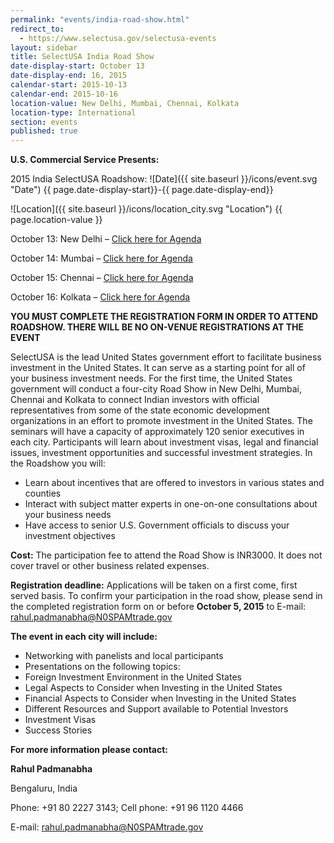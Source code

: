 ```yaml
---
permalink: "events/india-road-show.html"
redirect_to:
  - https://www.selectusa.gov/selectusa-events
layout: sidebar
title: SelectUSA India Road Show
date-display-start: October 13
date-display-end: 16, 2015
calendar-start: 2015-10-13
calendar-end: 2015-10-16
location-value: New Delhi, Mumbai, Chennai, Kolkata
location-type: International
section: events
published: true
---
```



**U.S. Commercial Service Presents:**

2015 India SelectUSA Roadshow: ![Date]({{ site.baseurl }}/icons/event.svg "Date") {{ page.date-display-start}}-{{ page.date-display-end}}

![Location]({{ site.baseurl }}/icons/location_city.svg "Location") {{ page.location-value }}

October 13: New Delhi – [Click here for Agenda](http://www.export.gov/india/build/groups/public/@eg_in/documents/webcontent/eg_in_090233.pdf)

October 14: Mumbai – [Click here for Agenda](http://www.export.gov/india/build/groups/public/@eg_in/documents/webcontent/eg_in_090234.pdf)

October 15: Chennai – [Click here for Agenda](http://www.export.gov/india/build/groups/public/@eg_in/documents/webcontent/eg_in_090271.pdf)

October 16: Kolkata – [Click here for Agenda](http://www.export.gov/india/build/groups/public/@eg_in/documents/webcontent/eg_in_090236.pdf)

**YOU MUST COMPLETE THE REGISTRATION FORM IN ORDER TO ATTEND ROADSHOW. THERE WILL BE NO ON-VENUE REGISTRATIONS AT THE EVENT**

SelectUSA is the lead United States government effort to facilitate business investment in the United States. It can serve as a starting point for all of your business investment needs.
For the first time, the United States government will conduct a four-city Road Show in New Delhi, Mumbai, Chennai and Kolkata to connect Indian investors with official representatives from some of the state economic development organizations in an effort to promote investment in the United States.
The seminars will have a capacity of approximately 120 senior executives in each city. Participants will learn about investment visas, legal and financial issues, investment opportunities and successful investment strategies. In the Roadshow you will:

*  Learn about incentives that are offered to investors in various states and counties
*  Interact with subject matter experts in one-on-one consultations about your business needs
*  Have access to senior U.S. Government officials to discuss your investment objectives

**Cost:** The participation fee to attend the Road Show is INR3000. It does not cover travel or other business related expenses.

**Registration deadline:** Applications will be taken on a first come, first served basis. To confirm your participation in the road show, please send in the completed registration form on or before **October 5, 2015** to E-mail: [rahul.padmanabha@N0SPAMtrade.gov](rahul.padmanabha@N0SPAMtrade.gov)

**The event in each city will include:**

* Networking with panelists and local participants
* Presentations on the following topics:
* Foreign Investment Environment in the United States
* Legal Aspects to Consider when Investing in the United States
* Financial Aspects to Consider when Investing in the United States
* Different Resources and Support available to Potential Investors
* Investment Visas
* Success Stories

**For more information please contact:**

**Rahul Padmanabha**

Bengaluru, India

Phone: +91 80 2227 3143; Cell phone: +91 96 1120 4466

E-mail: [rahul.padmanabha@N0SPAMtrade.gov](rahul.padmanabha@N0SPAMtrade.gov)

<!--# SelectUSA India Road Show

Join the first-ever India SelectUSA Roadshow! This four-city Road Show to **New Delhi, Mumbai, Chennai, and Kolkata** will offer U.S. state, local and regional economic development organizations (EDOs) the opportunity to **market their locations directly to potential investors** throughout India.

Each Road Show stop will feature a **half-day seminar** with sessions on how to invest and expand in the United States. The proposed seminars will attract approximately 120 senior executives in each city and include content about investment visas, legal and financial issues, investment opportunities and successful investment strategies. Along with scheduled **networking sessions**, there will be ample opportunity for attendees to visit your **exhibit** at the event.

**India is the fourth fastest growing source of FDI into the United States.** Hundreds of dynamic companies are headquartered in the Road Show stops, and many of these companies are looking to invest in the United States. Top U.S. government officials, including leaders in the Department of Commerce and SelectUSA, has made multiple visits to India and welcomed a [high-quality delegation of Indian investors](https://www.flickr.com/photos/selectusa/17608354832/in/photolist-aF4ige-aF4igK-aF4igt-aF4igp-aF4igz-sPZqqG-a3cFbC) to our 2015 SelectUSA Investment Summit. **The pump is primed for Indian investment into your region, and this road show is a great opportunity to meet investors face-to-face**.

![Contact]({{ site.baseurl }}/icons/question_answer.svg "Contact") For more information on registration or sponsorship, please contact [Paul.Frost@trade.gov](mailto:Paul.Frost@trade.gov) in New Delhi and [Seth.Isenberg@trade.gov](mailto:Seth.Isenberg@trade.gov) in Washington, DC

# Get the Details: Webinar on June 30th

Join us on **June 30, 2015 at 12:30 pm EST** for a webinar on the SelectUSA India Road Show, hosted by the U.S. Commercial Service in India and SelectUSA.

![RSVP](https://google.github.io/material-design-icons/content/svg/design/ic_send_24px.svg "RSVP") To RSVP for the webinar and receive the call-in details, please email  [Seth.Isenberg@trade.gov](mailto:seth.isenberg@trade.gov?subject=RSVP%20for%20SelectUSA%20India%20Road%20Show%20Webinar)


# What will U.S. EDO participants receive?

* A chance to meet and brief potential investors in three major cities in India - showcase your area’s advantages
* A display area in event in all three cities for promotion
* An optional add-on Kolkata stop for EDOs interested in eastern India
* Entry in the printed SelectUSA Roadshow catalogue at each roadshow stop
* Participation in all networking sessions and pre-arranged one-on-one meetings with prospective investors
* Logistics assistance, including hotel and flight recommendations that fit the roadshow schedule
* Productive, efficient, and cost-effective program

The participation fee for state and local economic development organizations is **$640**. This does not cover travel or other business related expenses.

# Itinerary

* Arrive New Delhi on October 12
* Event in New Delhi on October 13 at Hotel (TBC) 8:30 am-2:30 pm
* Travel from New Delhi to Mumbai the evening of October 13
  * *Recommended flight:* Jet Airways 9W 362 departs New Delhi at 6:25 pm; arrives Mumbai at 8:30 pm
* Event in Mumbai on October 14 at Hotel (TBC) 8:30 am-2:30 pm
* Travel from Mumbai to Chennai the evening of October 14
  * *Recommended flight:* Jet Airways 9W 461 departs Mumbai at 6:05 pm; arrives Chennai at 8:10 pm
* Event in Chennai on October 15 at Hotel (TBC) 8:30 am-2:30 pm
* Travel from Chennai to Kolkata the evening of October 15
  * *Recommended flight:* IndiGo 6E 277 departs Chennai at 8:40 pm; arrives Kolkata at 10:45 pm
* Event in Kolkata on October 16 at Hotel (TBC) 10:00 am-2:00 pm
* Return to the United States the evening of October 16

A block of hotel rooms will be reserved in all four cities for participants.-->
